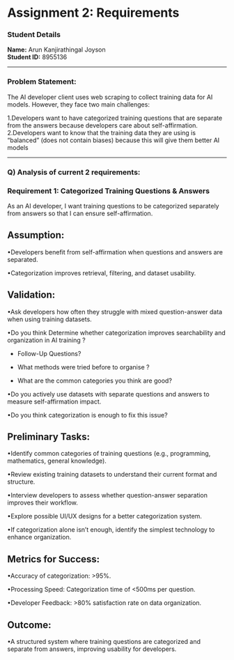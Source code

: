 # Assignment 2: Requirements

### Student Details

**Name:** Arun Kanjirathingal Joyson  
**Student ID:** 8955136

---

### Problem Statement:

The AI developer client uses web scraping to collect training data for AI models. However, they face two main challenges:

1.Developers want to have categorized training questions that are separate from the answers because developers care about self-affirmation.
2.Developers want to know that the training data they are using is “balanced” (does not contain biases) because this will give them better AI models

---
### Q) Analysis of current 2 requirements: 

### Requirement 1: Categorized Training Questions & Answers

As an AI developer, I want training questions to be categorized separately from answers so that I can ensure self-affirmation.

## Assumption:

•Developers benefit from self-affirmation when questions and answers are separated.

•Categorization improves retrieval, filtering, and dataset usability.

## Validation:

•Ask developers how often they struggle with mixed question-answer data when using training datasets.

•Do you think Determine whether categorization improves searchability and organization in AI training ? 

- Follow-Up Questions?
	
- What methods were tried before to organise ?

- What are the common categories you think are good?

•Do you  actively use datasets with separate questions and answers to measure self-affirmation impact.

•Do you think categorization is enough to fix this issue?

## Preliminary Tasks:

•Identify common categories of training questions (e.g., programming, mathematics, general knowledge).

•Review existing training datasets to understand their current format and structure.

•Interview developers to assess whether question-answer separation improves their workflow.

•Explore possible UI/UX designs for a better categorization system.

•If categorization alone isn’t enough, identify the simplest technology to enhance organization.

## Metrics for Success:

•Accuracy of categorization: >95%.

•Processing Speed: Categorization time of <500ms per question.

•Developer Feedback: >80% satisfaction rate on data organization.

## Outcome:

•A structured system where training questions are categorized and separate from answers, improving usability for developers.

